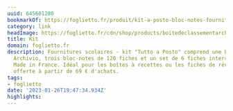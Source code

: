 ```yaml
---
uuid: 645601280
bookmarkOf: https://foglietto.fr/produit/kit-a-posto-bloc-notes-fournitures-scolaires-papeterie-en-ligne-foglietto/
category: link
headImage: https://foglietto.fr/cdn/shop/products/boitedeclassementarchiviomadeinfrancematerieldebureaufoglietto_4609b752-3b77-47f8-9349-f7a514858ac0_1200x.webp?v=1677858240
title: Kit
domain: foglietto.fr
description: Fournitures scolaires - kit "Tutto a Posto" comprend une boîte de rangement
  Archivio, trois bloc-notes de 120 fiches et un set de 6 fiches intercalaires offertes.
  Made in France. Idéal pour les boîtes à recettes ou les fiches de révision. Livraison
  offerte à partir de 69 € d'achats.
tags:
- foglietto
date: '2023-01-26T19:47:34.934Z'
highlights: 
---
```



